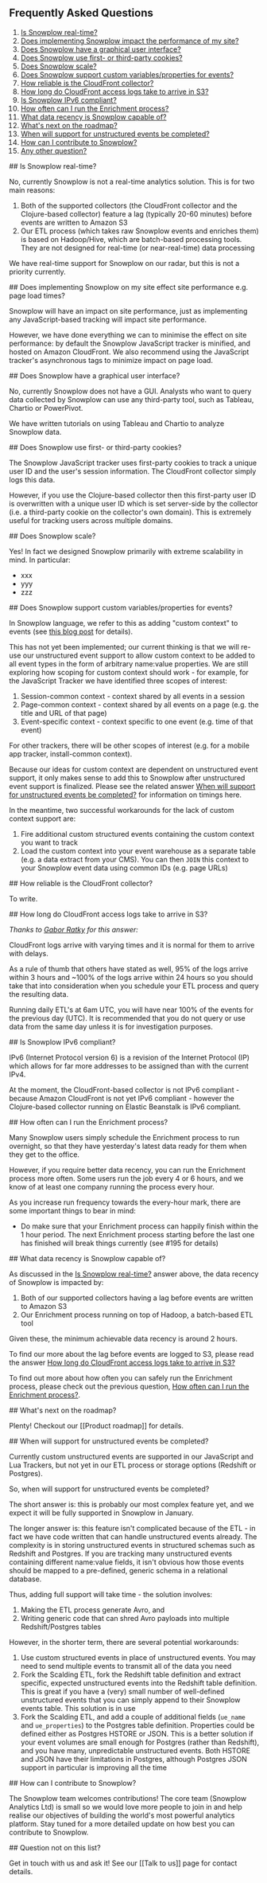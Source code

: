 ## Frequently Asked Questions

1. [Is Snowplow real-time?](#rt)
2. [Does implementing Snowplow impact the performance of my site?](#performance)
3. [Does Snowplow have a graphical user interface?](#gui)
4. [Does Snowplow use first- or third-party cookies?](#cookies)
5. [Does Snowplow scale?](#scalability)
6. [Does Snowplow support custom variables/properties for events?](#customcontext)
7. [How reliable is the CloudFront collector?](#cfreliability)
8. [How long do CloudFront access logs take to arrive in S3?](#cfs3lag)
9. [Is Snowplow IPv6 compliant?](#ipv6)
10. [How often can I run the Enrichment process?](#enrichmentfreq)
11. [What data recency is Snowplow capable of?](#recency)
12. [What's next on the roadmap?](#roadmap)
13. [When will support for unstructured events be completed?](#unstructtimeline)
14. [How can I contribute to Snowplow?](#contribute)
15. [Any other question?](#otherq)

<a name="rt"/>
## Is Snowplow real-time?

No, currently Snowplow is not a real-time analytics solution. This is for two main reasons:

1. Both of the supported collectors (the CloudFront collector and the Clojure-based collector) feature a lag (typically 20-60 minutes) before events are written to Amazon S3
2. Our ETL process (which takes raw Snowplow events and enriches them) is based on Hadoop/Hive, which are batch-based processing tools. They are not designed for real-time (or near-real-time) data processing

We have real-time support for Snowplow on our radar, but this is not a priority currently.

<a name="performance"/>
## Does implementing Snowplow on my site effect site performance e.g. page load times?

Snowplow will have an impact on site performance, just as implementing any JavaScript-based tracking will impact site performance.

However, we have done everything we can to minimise the effect on site performance: by default the Snowplow JavaScript tracker is minified, and hosted on Amazon CloudFront. We also recommend using the JavaScript tracker's asynchronous tags to minimize impact on page load.

<a name="gui"/>
## Does Snowplow have a graphical user interface?

No, currently Snowplow does not have a GUI. Analysts who want to query data collected by Snowplow can use any third-party tool, such as Tableau, Chartio or PowerPivot.

We have written tutorials on using Tableau and Chartio to analyze Snowplow data.

<a name="cookies"/>
## Does Snowplow use first- or third-party cookies?

The Snowplow JavaScript tracker uses first-party cookies to track a unique user ID and the user's session information. The CloudFront collector simply logs this data.

However, if you use the Clojure-based collector then this first-party user ID is overwritten with a unique user ID which is set server-side by the collector (i.e. a third-party cookie on the collector's own domain). This is extremely useful for tracking users across multiple domains.

<a name="scalability"/>
## Does Snowplow scale?

Yes! In fact we designed Snowplow primarily with extreme scalability in mind. In particular:

* xxx
* yyy
* zzz

<a name="customcontext"/>
## Does Snowplow support custom variables/properties for events?

In Snowplow language, we refer to this as adding "custom context" to events (see [this blog post](http://snowplowanalytics.com/blog/2013/08/12/towards-universal-event-analytics-building-an-event-grammar/) for details).

This has not yet been implemented; our current thinking is that we will re-use our unstructured event support to allow custom context to be added to all event types in the form of arbitrary name:value properties. We are still exploring how scoping for custom context should work - for example, for the JavaScript Tracker we have identified three scopes of interest:

1. Session-common context - context shared by all events in a session
2. Page-common context - context shared by all events on a page (e.g. the title and URL of that page)
3. Event-specific context - context specific to one event (e.g. time of that event)

For other trackers, there will be other scopes of interest (e.g. for a mobile app tracker, install-common context).

Because our ideas for custom context are dependent on unstructured event support, it only makes sense to add this to Snowplow after unstructured event support is finalized. Please see the related answer [When will support for unstructured events be completed?](#unstructtimeline) for information on timings here.

In the meantime, two successful workarounds for the lack of custom context support are:

1. Fire additional custom structured events containing the custom context you want to track
2. Load the custom context into your event warehouse as a separate table (e.g. a data extract from your CMS). You can then `JOIN` this context to your Snowplow event data using common IDs (e.g. page URLs)

<a name="cfreliability"/>
## How reliable is the CloudFront collector?

To write.

<a name="cfs3lag"/>
## How long do CloudFront access logs take to arrive in S3?

_Thanks to [Gabor Ratky](https://github.com/rgabo) for this answer:_

CloudFront logs arrive with varying times and it is normal for them to arrive with delays.

As a rule of thumb that others have stated as well, 95% of the logs arrive within 3 hours and ~100% of the logs arrive within 24 hours so you should take that into consideration when you schedule your ETL process and query the resulting data. 

Running daily ETL's at 6am UTC, you will have near 100% of the events for the previous day (UTC). It is recommended that you do not query or use data from the same day unless it is for investigation purposes.

<a name="ipv6"/>
## Is Snowplow IPv6 compliant?

IPv6 (Internet Protocol version 6) is a revision of the Internet Protocol (IP) which allows for far more addresses to be assigned than with the current IPv4.

At the moment, the CloudFront-based collector is not IPv6 compliant - because Amazon CloudFront is not yet IPv6 compliant - however the Clojure-based collector running on Elastic Beanstalk is IPv6 compliant.

<a name="enrichmentfreq">
## How often can I run the Enrichment process?

Many Snowplow users simply schedule the Enrichment process to run overnight, so that they have yesterday's latest data ready for them when they get to the office.

However, if you require better data recency, you can run the Enrichment process more often. Some users run the job every 4 or 6 hours, and we know of at least one company running the process every hour.

As you increase run frequency towards the every-hour mark, there are some important things to bear in mind:

* Do make sure that your Enrichment process can happily finish within the 1 hour period. The next Enrichment process starting before the last one has finished will break things currently (see #195 for details)

<a name="recency"/>
## What data recency is Snowplow capable of?

As discussed in the [Is Snowplow real-time?](#rt) answer above, the data recency of Snowplow is impacted by:

1. Both of our supported collectors having a lag before events are written to Amazon S3
2. Our Enrichment process running on top of Hadoop, a batch-based ETL tool

Given these, the minimum achievable data recency is around 2 hours.

To find our more about the lag before events are logged to S3, please read the answer [How long do CloudFront access logs take to arrive in S3?](#cfs3lag)

To find out more about how often you can safely run the Enrichment process, please check out the previous question, [How often can I run the Enrichment process?](#enrichmentfreq).

<a name="roadmap"/>
## What's next on the roadmap?

Plenty! Checkout our [[Product roadmap]] for details.

<a name="unstructtimeline"/>
## When will support for unstructured events be completed?

Currently custom unstructured events are supported in our JavaScript and Lua Trackers, but not yet in our ETL process or storage options (Redshift or Postgres).

So, when will support for unstructured events be completed?

The short answer is: this is probably our most complex feature yet, and we expect it will be fully supported in Snowplow in January.

The longer answer is: this feature isn't complicated because of the ETL - in fact we have code written that can handle unstructured events already. The complexity is in storing unstructured events in structured schemas such as Redshift and Postgres. If you are tracking many unstructured events containing different name:value fields, it isn't obvious how those events should be mapped to a pre-defined, generic schema in a relational database.

Thus, adding full support will take time - the solution involves:

1. Making the ETL process generate Avro, and
2. Writing generic code that can shred Avro payloads into multiple Redshift/Postgres tables

However, in the shorter term, there are several potential workarounds:

1. Use custom structured events in place of unstructured events. You may need to send multiple events to transmit all of the data you need
2. Fork the Scalding ETL, fork the Redshift table definition and extract specific, expected unstructured events into the Redshift table definition. This is great if you have a (very) small number of well-defined unstructured events that you can simply append to their Snowplow events table. This solution is in use
3. Fork the Scalding ETL, and add a couple of additional fields (`ue_name` and `ue_properties`) to the Postgres table definition. Properties could be defined either as Postgres HSTORE or JSON. This is a better solution if your event volumes are small enough for Postgres (rather than Redshift), and you have many, unpredictable unstructured events. Both HSTORE and JSON have their limitations in Postgres, although Postgres JSON support in particular is improving all the time

<a name="contribute" />
## How can I contribute to Snowplow?

The Snowplow team welcomes contributions! The core team (Snowplow Analytics Ltd) is small so we would love more people to join in and help realise our objectives of building the world's most powerful analytics platform. Stay tuned for a more detailed update on how best you can contribute to Snowplow. 

<a name="otherq">
## Question not on this list?

Get in touch with us and ask it! See our [[Talk to us]] page for contact details.